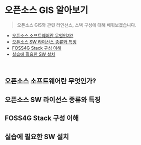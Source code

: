 # 오픈소스 GIS 알아보기

> 오픈소스 GIS와 관련 라인선스, 스택 구성에 대해 배워보겠습니다.

- [오픈소스 소프트웨어란 무엇인가?](#오픈소스-소프트웨어란-무엇인가?)
- [오픈소스 SW 라이선스 종류와 특징](#오픈소스-SW-라이선스-종류와-특징)
- [FOSS4G Stack 구성 이해](#FOSS4G-Stack-구성-이해)
- [실습에 필요한 SW 설치](#실습에-필요한-SW-설치)

<br/>

## 오픈소스 소프트웨어란 무엇인가?


## 오픈소스 SW 라이선스 종류와 특징


## FOSS4G Stack 구성 이해


## 실습에 필요한 SW 설치
